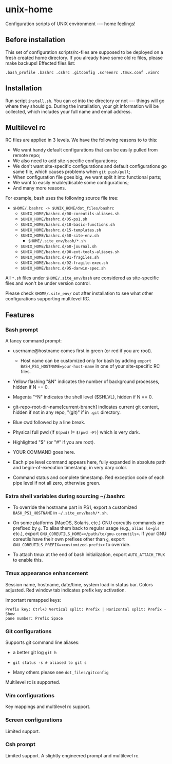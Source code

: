 # unix-home

Configuration scripts of UNIX environment --- home feelings!

## Before installation

This set of configuration scripts/rc-files are supposed to be deployed on a
fresh created home directory. If you already have some old rc files, please
make backups! Effected files list:

    .bash_profile .bashrc .cshrc .gitconfig .screenrc .tmux.conf .vimrc

## Installation

Run script `install.sh`. You can `cd` into the directory or not --- things will
go where they should go. During the installation, your git information will be
collected, which includes your full name and email address.

## Multilevel rc

RC files are applied in 3 levels. We have the following reasons to to this:

  - We want handy default configurations that can be easily pulled from remote
    repo;
  - We also need to add site-specific configurations;
  - We don't want site-specific configurations and default configurations go
    same file, which causes problems when `git push/pull`;
  - When configuration file goes big, we want split it into functional parts;
  - We want to easily enable/disable some configurations;
  - And many more reasons.

For example, bash uses the following source file tree:

  - `$HOME/.bashrc -> $UNIX_HOME/dot_files/bashrc`
    - `$UNIX_HOME/bashrc.d/00-coreutils-aliases.sh`
    - `$UNIX_HOME/bashrc.d/05-ps1.sh`
    - `$UNIX_HOME/bashrc.d/10-basic-functions.sh`
    - `$UNIX_HOME/bashrc.d/15-templates.sh`
    - `$UNIX_HOME/bashrc.d/50-site-env.sh`
      - `$HOME/.site_env/bash/*.sh`
    - `$UNIX_HOME/bashrc.d/60-journal.sh`
    - `$UNIX_HOME/bashrc.d/90-ext-tools-aliases.sh`
    - `$UNIX_HOME/bashrc.d/91-fragiles.sh`
    - `$UNIX_HOME/bashrc.d/92-fragile-exec.sh`
    - `$UNIX_HOME/bashrc.d/95-darwin-spec.sh`

All `*.sh` files under `$HOME/.site_env/bash` are considered as site-specific
files and won't be under version control.

Please check `$HOME/.site_env/` out after installation to see what other
configurations supporting multilevel RC.

## Features

### Bash prompt

A fancy command prompt:

 - username@hostname comes first in green (or red if you are root).

   - Host name can be customized only for bash by adding `export
     BASH_PS1_HOSTNAME=your-host-name` in one of your site-specific RC files.

 - Yellow flashing "&N" indicates the number of background processes, hidden if
   N == 0.

 - Magenta "^N" indicates the shell level ($SHLVL), hidden if N == 0.

 - git-repo-root-dir-name[current-branch] indicates current git context, hidden
   if not in any repo, "(git)" if in `.git` directory.

 - Blue cwd followed by a line break.

 - Physical full pwd (if `$(pwd)` != `$(pwd -P)`) which is very dark.

 - Highlighted "$" (or "#" if you are root).

 - YOUR COMMAND goes here.

 - Each pipe level command appears here, fully expanded in absolute path and
   begin-of-execution timestamp, in very dary color.

 - Command status and complete timestamp. Red exception code of each pipe level
   if not all zero, otherwise green.

### Extra shell variables during sourcing ~/.bashrc

 - To override the hostname part in PS1, export a customized
   `BASH_PS1_HOSTNAME` in `~/.site_env/bash/*.sh`.

 - On some platforms (MacOS, Solaris, etc.) GNU coreutils commands are prefixed
   by `g`. To alias them back to regular usage (e.g., `alias ls=gls` etc.),
   export `GNU_COREUTILS_HOME=</path/to/gnu-coreutils>`. If your GNU coreutils
   have their own prefixes other than `g`, export
   `GNU_COREUTILS_PREFIX=<customized-prefix>` to override.

 - To attach tmux at the end of bash initialization, export `AUTO_ATTACH_TMUX`
   to enable this.

### Tmux appearance enhancement

Session name, hostname, date/time, system load in status bar. Colors adjusted.
Red window tab indicates prefix key activation.

Important remapped keys:

    Prefix key: Ctrl+J Vertical split: Prefix | Horizontal split: Prefix - Show
    pane number: Prefix Space

### Git configurations

Supports git command line aliases:

 - a better git log `git h`
 
 - `git status -s # aliased to git s`
 
 - Many others please see `dot_files/gitconfig`

Multilevel rc is supported.

### Vim configurations

Key mappings and multilevel rc support.

### Screen configurations

Limited support.

### Csh prompt

Limited support. A slightly engineered prompt and multilevel rc.

